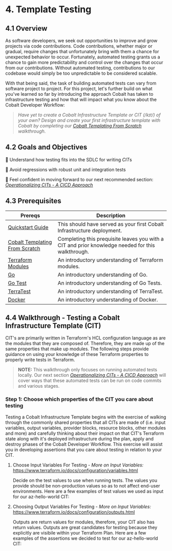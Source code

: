 # 4. Template Testing

## 4.1 Overview

As software developers, we seek out opportunities to improve and grow projects via code contributions. Code contributions, whether major or gradual, require changes that unfortunately bring with them a chance for unexpected behavior to occur. Fortunately, automated testing grants us a chance to gain more predictability and control over the changes that occur from our contributions. Without automated testing, contributions to our codebase would simply be too unpredictable to be considered scalable.

With that being said, the task of building automated tests can vary from software project to project. For this project, let's further build on what you've learned so far by introducing the approach Cobalt has taken to infrastructure testing and how that will impact what you know about the Cobalt Developer Workflow:

> *Have yet to create a Cobalt Infrastructure Template or CIT (/kɪt/) of your own? Design and create your first infrastructure template with Cobalt by completing our [Cobalt Templating From Scratch](./3_NEW_TEMPLATE.md) walkthrough.*

## 4.2 Goals and Objectives

🔲 Understand how testing fits into the SDLC for writing *CIT*s

🔲 Avoid regressions with robust unit and integration tests

🔲 Feel confident in moving forward to our next recommended section: *[Operationalizing CITs - A CICD Approach](./5_OPERATIONALIZE_TEMPLATE.md)*

## 4.3 Prerequisites

| Prereqs | Description |
|----------|--------------|
| [Quickstart Guide](./2_QUICK_START_GUIDE.md) | This should have served as your first Cobalt Infrastructure deployment. |
| [Cobalt Templating From Scratch](./3_NEW_TEMPLATE.md) | Completing this prequisite leaves you with a CIT and prior knowledge needed for this walkthrough. |
| [Terraform Modules](https://www.terraform.io/docs/configuration/modules.html) | An introductory understanding of Terraform modules.|
| [Go](Golang) | An introductory understanding of Go. |
| [Go Test](Golang) | An introductory understanding of Go Tests. |
| [TerraTest](Gruntworks) | An introductory understanding of TerraTest. |
| [Docker](Docker.io) | An introductory understanding of Docker. |

## 4.4 Walkthrough - Testing a Cobalt Infrastructure Template (CIT)

CIT's are primarily written in Terraform's HCL configuration language as are the modules that they are composed of. Therefore, they are made up of the same properties that make up modules. The following steps provide guidance on using your knowledge of these Terraform properties to properly write tests in Terraform.

> **NOTE:** This walkthrough only focuses on running automated tests locally. Our next section *[Operationalizing CITs - A CICD Approach](./5_OPERATIONALIZE_TEMPLATE.md)* will cover ways that these automated tests can be run on code commits and various stages.

### **Step 1:** Choose which properties of the CIT you care about testing

Testing a Cobalt Infrastructure Template begins with the exercise of walking through the commonly shared properties that all CITs are made of (i.e. input variables, output variables, provider blocks, resource blocks, other modules and more) and carefully thinking about their impact on that CIT's Terraform state along with it's deployed infrastructure during the plan, apply and destroy phases of the Cobalt Developer Workflow. This exercise will assist you in developing assertions that you care about testing in relation to your CIT.

1. Choose Input Variables For Testing - *More on Input Variables:* https://www.terraform.io/docs/configuration/variables.html

    Decide on the test values to use when running tests. The values you provide should be non-production values so as to not affect end-user environments. Here are a few examples of test values we used as input for our az-hello-world CIT:

2. Choosing Output Variables For Testing - *More on Input Variables:* https://www.terraform.io/docs/configuration/outputs.html

    Outputs are return values for modules, therefore, your CIT also has return values. Outputs are great candidates for testing because they explicitly are visibile within your Terraform Plan. Here are a few examples of the assertions we decided to test for our az-hello-world CIT:
